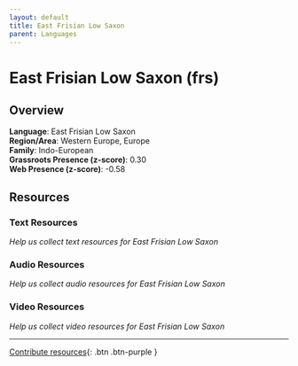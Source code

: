 ```yaml
---
layout: default
title: East Frisian Low Saxon
parent: Languages
---
```


# East Frisian Low Saxon (frs)

## Overview

**Language**: East Frisian Low Saxon  
**Region/Area**: Western Europe, Europe  
**Family**: Indo-European  
**Grassroots Presence (z-score)**: 0.30  
**Web Presence (z-score)**: -0.58  

## Resources

### Text Resources
*Help us collect text resources for East Frisian Low Saxon*

### Audio Resources
*Help us collect audio resources for East Frisian Low Saxon*

### Video Resources
*Help us collect video resources for East Frisian Low Saxon*

---

[Contribute resources](https://forms.office.com/e/1SfLJx3u1r){: .btn .btn-purple }
